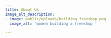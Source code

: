```yaml
---
title: About Us
image_alt_description:
- image: public/uploads/building_freeshop.png
  image_alt: 'women building a freeshop '

---
```

